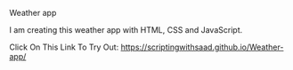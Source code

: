 Weather app

I am creating this weather app with HTML, CSS and JavaScript.

Click On This Link To Try Out:  https://scriptingwithsaad.github.io/Weather-app/
